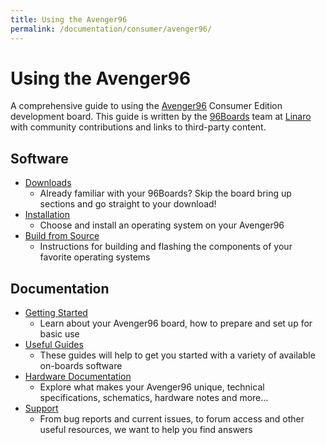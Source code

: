 ```yaml
---
title: Using the Avenger96
permalink: /documentation/consumer/avenger96/
---
```

# Using the Avenger96

A comprehensive guide to using the [Avenger96](https://www.96boards.org/) Consumer Edition development board. This guide is written by the [96Boards](https://www.96boards.org) team at [Linaro](http://www.linaro.org) with community contributions and links to third-party content.

## Software

- [Downloads](downloads/)
   - Already familiar with your 96Boards? Skip the board bring up sections and go straight to your download!
- [Installation](installation/)
   - Choose and install an operating system on your Avenger96
- [Build from Source](build/)
   - Instructions for building and flashing the components of your favorite operating systems

## Documentation

- [Getting Started](getting-started/)
   - Learn about your Avenger96 board, how to prepare and set up for basic use
- [Useful Guides](guides/)
   - These guides will help to get you started with a variety of available on-boards software
- [Hardware Documentation](hardware-docs/)
   - Explore what makes your Avenger96 unique, technical specifications, schematics, hardware notes and more...
- [Support](support/)
   - From bug reports and current issues, to forum access and other useful resources, we want to help you find answers
